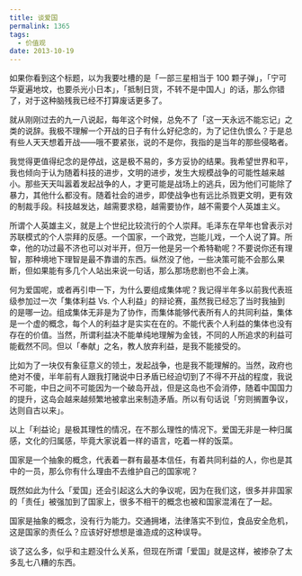 ```yaml
---
title: 谈爱国
permalink: 1365
tags:
  - 价值观
date: 2013-10-19
---
```


如果你看到这个标题，以为我要吐槽的是「一部三星相当于 100 颗子弹」，「宁可华夏遍地坟，也要杀光小日本」，「抵制日货，不转不是中国人」的话，那么你错了，对于这种脑残我已经不打算废话更多了。

就从刚刚过去的九一八说起，每年这个时候，总免不了「这一天永远不能忘记」之类的说辞。我极不理解一个开战的日子有什么好纪念的，为了记住仇恨么？于是总有些人天天想着开战——哦不要紧张，说的不是你，我指的是当年的那些侵略者。

我觉得更值得纪念的是停战，这是极不易的，多方妥协的结果。我希望世界和平，我也倾向于认为随着科技的进步，文明的进步，发生大规模战争的可能性越来越小。那些天天叫嚣着发起战争的人，才更可能是战场上的逃兵，因为他们可能除了暴力，其他什么都没有。随着社会的进步，即使战争也有远比杀戮更文明，更有效的制裁手段。科技越发达，越需要求稳，越需要协作，越不需要个人英雄主义。

所谓个人英雄主义，就是上个世纪比较流行的个人崇拜。毛泽东在早年也曾表示对苏联模式的个人崇拜的反感。一个国家，一个政党，岂能儿戏，一个人说了算。所幸，他的功过最不济也可以对半开，但万一他是另一个希特勒呢？不要说你还有理智，那种境地下理智是最不靠谱的东西。纵然没了他，一些决策可能不会那么果断，但如果能有多几个人站出来说一句话，那么那场悲剧也不会上演。

何为爱国呢，或者再引申一下，为什么要组成集体呢？我记得半年多以前我代表班级参加过一次「集体利益 Vs. 个人利益」的辩论赛，虽然我已经忘了当时我抽到的是哪一边。组成集体无非是为了协作，而集体能够代表所有人的共同利益，集体是一个虚的概念，每个人的利益才是实实在在的。不能代表个人利益的集体也没有存在的价值。当然，所谓利益决不能单纯地理解为金钱，不同的人所追求的利益可能截然不同。但以「奉献」之名，教人放弃利益，是我不能接受的。

比如为了一块仅有象征意义的领土，发起战争，也是我不能理解的。当然，政府也绝对不傻，半年前有人跟我打赌说中日矛盾已经迫切到了不得不开战的程度，我说不可能，中日之间不可能因为一个破岛开战，但是这岛也不会消停，随着中国国力的提升，这岛会越来越频繁地被拿出来制造矛盾。所以有句话说「穷则搁置争议，达则自古以来」。

以上「利益论」是极其理性的情况，在不那么理性的情况下。爱国无非是一种归属感，文化的归属感，毕竟大家说着一样的语言，吃着一样的饭菜。

国家是一个抽象的概念，代表着一群有最基本信任，有着共同利益的人，你也是其中的一员，那么你有什么理由不去维护自己的国家呢？

既然如此为什么「爱国」还会引起这么大的争议呢，因为在我们这，很多并非国家的「责任」被强加到了国家上，很多不相干的概念也被和国家混淆在了一起。

国家是抽象的概念，没有行为能力。交通拥堵，法律落实不到位，食品安全危机，这是国家的责任么？应该好好想想是谁造成的这种误导。

谈了这么多，似乎和主题没什么关系，但现在所谓「爱国」就是这样，被掺杂了太多乱七八糟的东西。
